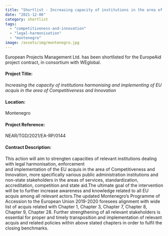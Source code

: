 ```yaml
---
title: "Shortlist - Increasing capacity of institutions in the area of Competitiveness and Innovation in Montenegro"
date: "2021-12-06"
category: shortlist
tags: 
  - "competitiveness-and-innovation"
  - "legal-harmonisation"
  - "montenegro"
image: /assets/img/montenegro.jpg
---
```


European Projects Management Ltd. has been shortlisted for the EuropeAid project contract, in consortium with WEglobal.

#### Project Title:

*Increasing the capacity of institutions harmonising and implementing of EU acquis in the area of Competitiveness and Innovation*

#### Location:

Montenegro

#### Project Reference:

NEAR/TGD/2021/EA-RP/0144

#### Contract Description:

This action will aim to strengten capacities of relevant institutions dealing with legal harmonisation, enforcement  
and implementation of the EU acquis in the area of Competitiveness and Innovation, more specifically various public administration institutions and non-state stakeholders in the areas of services, standardization, accreditation, competition and state aid.The ultimate goal of the intervention will be to further increase awareness and knowledge related to all EU acquis among all relevant actors.The updated Montenegro’s Programme of Accession to the European Union 2019-2020 foresees alignment with wide list of acquis related with Chapter 1, Chapter 3, Chapter 7, Chapter 8, Chapter 9, Chapter 28. Further strengthening of all relevant stakeholders is essential for proper and timely transposition and implementation of relevant acquis and related policies within above stated chapters in order to fulfil the closing benchmarks.
